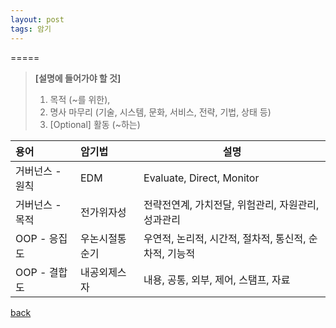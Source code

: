 ```yaml
---
layout: post
tags: 암기
---
```



=====
> **[설명에 들어가야 할 것]**  
> 1. 목적 (~를 위한),  
> 1. 명사 마무리 (기술, 시스템, 문화, 서비스, 전략, 기법, 상태 등)  
> 1. [Optional] 활동 (~하는)  
  
  
| 용어 | 암기법 | 설명 |
|:-----|:-----|-----|
| 거버넌스 - 원칙 | EDM | Evaluate, Direct, Monitor |
| 거버넌스 - 목적 | 전가위자성 | 전략전연계, 가치전달, 위험관리, 자원관리, 성과관리 |
| OOP - 응집도 | 우논시절통순기 | 우연적, 논리적, 시간적, 절차적, 통신적, 순차적, 기능적 |
| OOP - 결합도 | 내공외제스자 | 내용, 공통, 외부, 제어, 스탬프, 자료 |


[back](./)